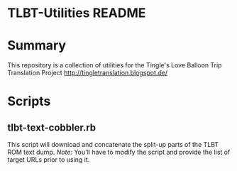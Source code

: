 # TLBT-Utilities README

# Summary
This repository is a collection of utilities for the 
Tingle's Love Balloon Trip Translation Project 
http://tingletranslation.blogspot.de/

# Scripts
## tlbt-text-cobbler.rb
This script will download and concatenate the split-up parts of the TLBT ROM 
text dump. *Note:* You'll have to modify the script and provide the list of
target URLs prior to using it.

